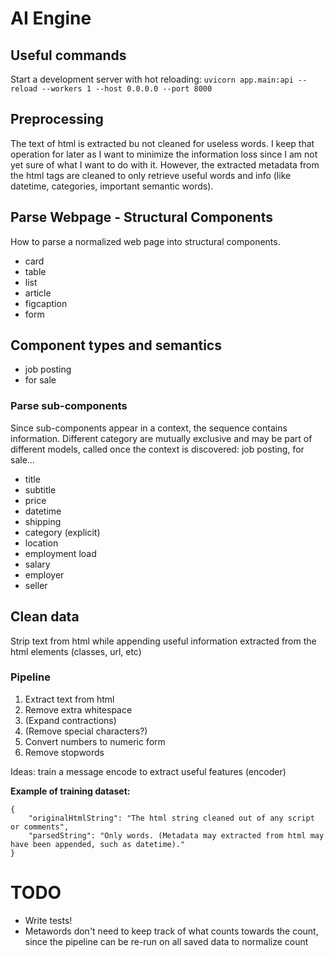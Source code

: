 # AI Engine

## Useful commands
Start a development server with hot reloading:
`uvicorn app.main:api --reload --workers 1 --host 0.0.0.0 --port 8000`

## Preprocessing
The text of html is extracted bu not cleaned for useless words. I keep that operation for later as I want to minimize the information loss since I am not yet sure of what I want to do with it. However, the extracted metadata from the html tags are cleaned to only retrieve useful words and info (like datetime, categories, important semantic words).

## Parse Webpage - Structural Components
How to parse a normalized web page into structural components.
* card
* table
* list
* article
* figcaption
* form

## Component types and semantics
* job posting
* for sale

### Parse sub-components
Since sub-components appear in a context, the sequence contains information.
Different category are mutually exclusive and may be part of different models, called once the context is discovered: job posting, for sale...
* title
* subtitle
* price
* datetime
* shipping
* category (explicit)
* location
* employment load
* salary
* employer
* seller

## Clean data
Strip text from html while appending useful information extracted from the html elements (classes, url, etc)

### Pipeline
1. Extract text from html
2. Remove extra whitespace
3. (Expand contractions)
4. (Remove special characters?)
5. Convert numbers to numeric form
6. Remove stopwords

Ideas: train a message encode to extract useful features (encoder)

**Example of training dataset:**
```
{
    "originalHtmlString": "The html string cleaned out of any script or comments",
    "parsedString": "Only words. (Metadata may extracted from html may have been appended, such as datetime)."
}
```

# TODO
* Write tests!
* Metawords don't need to keep track of what counts towards the count, since the pipeline can be re-run on all saved data to normalize count